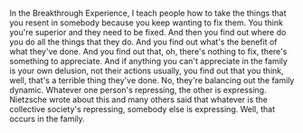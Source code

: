  In the Breakthrough Experience, I teach people how to take the things that you resent in somebody because you keep wanting to fix them. You think you're superior and they need to be fixed. And then you find out where do you do all the things that they do. And you find out what's the benefit of what they've done. And you find out that, oh, there's nothing to fix, there's something to appreciate. And if anything you can't appreciate in the family is your own delusion, not their actions usually, you find out that you think, well, that's a terrible thing they've done. No, they're balancing out the family dynamic. Whatever one person's repressing, the other is expressing. Nietzsche wrote about this and many others said that whatever is the collective society's repressing, somebody else is expressing. Well, that occurs in the family.